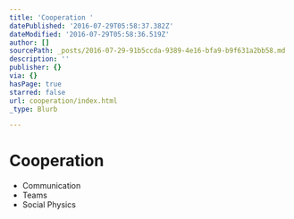 ```yaml
---
title: 'Cooperation '
datePublished: '2016-07-29T05:58:37.382Z'
dateModified: '2016-07-29T05:58:36.519Z'
author: []
sourcePath: _posts/2016-07-29-91b5ccda-9389-4e16-bfa9-b9f631a2bb58.md
description: ''
publisher: {}
via: {}
hasPage: true
starred: false
url: cooperation/index.html
_type: Blurb

---
```

# Cooperation 

* Communication 
* Teams
* Social Physics